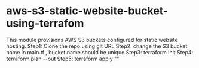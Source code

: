 # aws-s3-static-website-bucket-using-terrafom
This module provisions AWS S3 buckets configured for static website hosting.
Step1: Clone the repo using git URL 
Step2: change the S3 bucket name in main.tf , bucket name should be unique
Step3: terraform init
Step4: terraform plan --out <filename>
Step5: terraform apply "<filename>"
